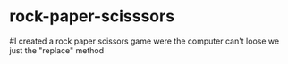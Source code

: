 # rock-paper-scisssors
#I created a rock paper scissors game were the computer can't loose we just the "replace" method
